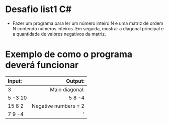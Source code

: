# Desafio list1 C#

- Fazer um programa para ler um número inteiro N e uma matriz de
  ordem N contendo números inteiros. Em seguida, mostrar a diagonal
  principal e a quantidade de valores negativos da matriz.

# Exemplo de como o programa deverá funcionar

| Input:  |              Output: |
| :------ | -------------------: |
| 3       |       Main diagonal: |
| 5 -3 10 |               5 8 -4 |
| 15 8 2  | Negative numbers = 2 |
| 7 9 -4  |                    ' |

